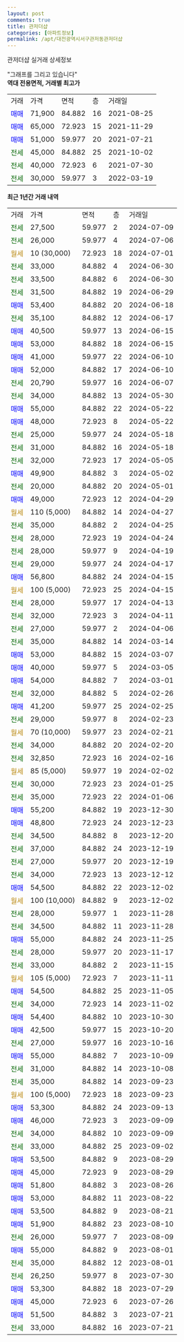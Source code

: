 ```yaml
---
layout: post
comments: true
title: 관저더샵
categories: [아파트정보]
permalink: /apt/대전광역시서구관저동관저더샵
---
```


관저더샵 실거래 상세정보

<script type="text/javascript">
  google.charts.load('current', {'packages':['line', 'corechart']});
  google.charts.setOnLoadCallback(drawChart);

  function drawChart() {
    var data = new google.visualization.DataTable();
    data.addColumn('date', '거래일');
    data.addColumn('number', "매매");
    data.addColumn('number', "전세");
    data.addColumn('number', "전매");

    data.addRows([[new Date(Date.parse("2024-07-09")), null, 27500, null], [new Date(Date.parse("2024-07-06")), null, 26000, null], [new Date(Date.parse("2024-07-01")), null, null, null], [new Date(Date.parse("2024-06-30")), null, 33000, null], [new Date(Date.parse("2024-06-30")), null, 33500, null], [new Date(Date.parse("2024-06-29")), null, 31500, null], [new Date(Date.parse("2024-06-18")), 53400, null, null], [new Date(Date.parse("2024-06-17")), null, 35100, null], [new Date(Date.parse("2024-06-15")), 40500, null, null], [new Date(Date.parse("2024-06-15")), 53000, null, null], [new Date(Date.parse("2024-06-10")), 41000, null, null], [new Date(Date.parse("2024-06-10")), 52000, null, null], [new Date(Date.parse("2024-06-07")), null, 20790, null], [new Date(Date.parse("2024-05-30")), null, 34000, null], [new Date(Date.parse("2024-05-22")), 55000, null, null], [new Date(Date.parse("2024-05-22")), 48000, null, null], [new Date(Date.parse("2024-05-18")), null, 25000, null], [new Date(Date.parse("2024-05-18")), null, 31000, null], [new Date(Date.parse("2024-05-05")), null, 32000, null], [new Date(Date.parse("2024-05-02")), 49900, null, null], [new Date(Date.parse("2024-05-01")), null, 20000, null], [new Date(Date.parse("2024-04-29")), 49000, null, null], [new Date(Date.parse("2024-04-27")), null, null, null], [new Date(Date.parse("2024-04-25")), null, 35000, null], [new Date(Date.parse("2024-04-24")), null, 28000, null], [new Date(Date.parse("2024-04-19")), null, 28000, null], [new Date(Date.parse("2024-04-17")), null, 29000, null], [new Date(Date.parse("2024-04-15")), 56800, null, null], [new Date(Date.parse("2024-04-15")), null, null, null], [new Date(Date.parse("2024-04-13")), null, 28000, null], [new Date(Date.parse("2024-04-11")), null, 32000, null], [new Date(Date.parse("2024-04-06")), null, 27000, null], [new Date(Date.parse("2024-03-14")), null, 35000, null], [new Date(Date.parse("2024-03-07")), 53000, null, null], [new Date(Date.parse("2024-03-05")), 40000, null, null], [new Date(Date.parse("2024-03-01")), 54000, null, null], [new Date(Date.parse("2024-02-26")), null, 32000, null], [new Date(Date.parse("2024-02-25")), 41200, null, null], [new Date(Date.parse("2024-02-23")), null, 29000, null], [new Date(Date.parse("2024-02-21")), null, null, null], [new Date(Date.parse("2024-02-20")), null, 34000, null], [new Date(Date.parse("2024-02-16")), null, 32850, null], [new Date(Date.parse("2024-02-02")), null, null, null], [new Date(Date.parse("2024-01-25")), null, 30000, null], [new Date(Date.parse("2024-01-06")), null, 35000, null], [new Date(Date.parse("2023-12-30")), 55200, null, null], [new Date(Date.parse("2023-12-23")), 48800, null, null], [new Date(Date.parse("2023-12-20")), null, 34500, null], [new Date(Date.parse("2023-12-19")), null, 37000, null], [new Date(Date.parse("2023-12-19")), null, 27000, null], [new Date(Date.parse("2023-12-12")), null, 34000, null], [new Date(Date.parse("2023-12-02")), 54500, null, null], [new Date(Date.parse("2023-12-02")), null, null, null], [new Date(Date.parse("2023-11-28")), null, 28000, null], [new Date(Date.parse("2023-11-28")), null, 34500, null], [new Date(Date.parse("2023-11-25")), 55000, null, null], [new Date(Date.parse("2023-11-17")), null, 28000, null], [new Date(Date.parse("2023-11-15")), null, 33000, null], [new Date(Date.parse("2023-11-11")), null, null, null], [new Date(Date.parse("2023-11-05")), 54500, null, null], [new Date(Date.parse("2023-11-02")), null, 34000, null], [new Date(Date.parse("2023-10-30")), 54400, null, null], [new Date(Date.parse("2023-10-20")), 42500, null, null], [new Date(Date.parse("2023-10-16")), null, 27000, null], [new Date(Date.parse("2023-10-09")), 55000, null, null], [new Date(Date.parse("2023-10-08")), null, 31000, null], [new Date(Date.parse("2023-09-23")), null, 35000, null], [new Date(Date.parse("2023-09-23")), null, null, null], [new Date(Date.parse("2023-09-13")), 53300, null, null], [new Date(Date.parse("2023-09-09")), 46000, null, null], [new Date(Date.parse("2023-09-09")), null, 34000, null], [new Date(Date.parse("2023-09-02")), null, 33000, null], [new Date(Date.parse("2023-08-29")), 53500, null, null], [new Date(Date.parse("2023-08-29")), 45000, null, null], [new Date(Date.parse("2023-08-26")), 51800, null, null], [new Date(Date.parse("2023-08-22")), 53000, null, null], [new Date(Date.parse("2023-08-21")), 53500, null, null], [new Date(Date.parse("2023-08-10")), 51900, null, null], [new Date(Date.parse("2023-08-09")), null, 26000, null], [new Date(Date.parse("2023-08-01")), 55000, null, null], [new Date(Date.parse("2023-08-01")), null, 35000, null], [new Date(Date.parse("2023-07-30")), null, 26250, null], [new Date(Date.parse("2023-07-29")), 53300, null, null], [new Date(Date.parse("2023-07-26")), 45000, null, null], [new Date(Date.parse("2023-07-21")), 51500, null, null], [new Date(Date.parse("2023-07-21")), null, 33000, null]]);

    var options = {
      hAxis: {
        format: 'yyyy/MM/dd'
      },    
      lineWidth: 0,
      pointsVisible: true,    
      title: '최근 1년간 유형별 실거래가 분포',
      legend: { position: 'bottom' }
    };

    var formatter = new google.visualization.NumberFormat({pattern:'###,###'} );
    formatter.format(data, 1);
    formatter.format(data, 2);
    
    setTimeout(function() {
        var chart = new google.visualization.LineChart(document.getElementById('columnchart_material'));
        chart.draw(data, (options));
        document.getElementById('loading').style.display = 'none';
    }, 200);
  }
</script>


<div id="loading" style="z-index:20; display: block; margin-left: 0px">"그래프를 그리고 있습니다"</div>
<div id="columnchart_material" style="width: 95%; margin-left: 0px; display: block"></div>
<!-- contents start -->
<b>역대 전용면적, 거래별 최고가</b>
<table class="sortable">
    <tr>
      <td>거래</td>
      <td>가격</td>
      <td>면적</td>
      <td>층</td>
      <td>거래일</td>
    </tr>
        <tr>
          <td><a style="color: blue">매매</a></td>
          <td>71,900</td>
          <td>84.882</td>
          <td>16</td>
          <td>2021-08-25</td>
        </tr>            <tr>
          <td><a style="color: blue">매매</a></td>
          <td>65,000</td>
          <td>72.923</td>
          <td>15</td>
          <td>2021-11-29</td>
        </tr>            <tr>
          <td><a style="color: blue">매매</a></td>
          <td>51,000</td>
          <td>59.977</td>
          <td>20</td>
          <td>2021-07-21</td>
        </tr>        
        <tr>
              <td><a style="color: darkgreen">전세</a></td>
              <td>45,000</td>
              <td>84.882</td>
              <td>25</td>
              <td>2021-10-02</td>
            </tr>            <tr>
              <td><a style="color: darkgreen">전세</a></td>
              <td>40,000</td>
              <td>72.923</td>
              <td>6</td>
              <td>2021-07-30</td>
            </tr>            <tr>
              <td><a style="color: darkgreen">전세</a></td>
              <td>30,000</td>
              <td>59.977</td>
              <td>3</td>
              <td>2022-03-19</td>
            </tr>        
    
</table>

<b>최근 1년간 거래 내역</b>

<table class="sortable">
    <tr>
      <td>거래</td>
      <td>가격</td>
      <td>면적</td>
      <td>층</td>
      <td>거래일</td>
    </tr>
    <tr>
      <td><a style="color: darkgreen">전세</a></td>
      <td>27,500</td>
      <td>59.977</td>
      <td>2</td>
      <td>2024-07-09</td>
    </tr>          <tr>
      <td><a style="color: darkgreen">전세</a></td>
      <td>26,000</td>
      <td>59.977</td>
      <td>4</td>
      <td>2024-07-06</td>
    </tr>          <tr>
      <td><a style="color: darkgoldenrod">월세</a></td>
      <td>10 (30,000)</td>
      <td>72.923</td>
      <td>18</td>
      <td>2024-07-01</td>
    </tr>          <tr>
      <td><a style="color: darkgreen">전세</a></td>
      <td>33,000</td>
      <td>84.882</td>
      <td>4</td>
      <td>2024-06-30</td>
    </tr>          <tr>
      <td><a style="color: darkgreen">전세</a></td>
      <td>33,500</td>
      <td>84.882</td>
      <td>6</td>
      <td>2024-06-30</td>
    </tr>          <tr>
      <td><a style="color: darkgreen">전세</a></td>
      <td>31,500</td>
      <td>84.882</td>
      <td>19</td>
      <td>2024-06-29</td>
    </tr>          <tr>
      <td><a style="color: blue">매매</a></td>
      <td>53,400</td>
      <td>84.882</td>
      <td>20</td>
      <td>2024-06-18</td>
    </tr>          <tr>
      <td><a style="color: darkgreen">전세</a></td>
      <td>35,100</td>
      <td>84.882</td>
      <td>12</td>
      <td>2024-06-17</td>
    </tr>          <tr>
      <td><a style="color: blue">매매</a></td>
      <td>40,500</td>
      <td>59.977</td>
      <td>13</td>
      <td>2024-06-15</td>
    </tr>          <tr>
      <td><a style="color: blue">매매</a></td>
      <td>53,000</td>
      <td>84.882</td>
      <td>18</td>
      <td>2024-06-15</td>
    </tr>          <tr>
      <td><a style="color: blue">매매</a></td>
      <td>41,000</td>
      <td>59.977</td>
      <td>22</td>
      <td>2024-06-10</td>
    </tr>          <tr>
      <td><a style="color: blue">매매</a></td>
      <td>52,000</td>
      <td>84.882</td>
      <td>17</td>
      <td>2024-06-10</td>
    </tr>          <tr>
      <td><a style="color: darkgreen">전세</a></td>
      <td>20,790</td>
      <td>59.977</td>
      <td>16</td>
      <td>2024-06-07</td>
    </tr>          <tr>
      <td><a style="color: darkgreen">전세</a></td>
      <td>34,000</td>
      <td>84.882</td>
      <td>13</td>
      <td>2024-05-30</td>
    </tr>          <tr>
      <td><a style="color: blue">매매</a></td>
      <td>55,000</td>
      <td>84.882</td>
      <td>22</td>
      <td>2024-05-22</td>
    </tr>          <tr>
      <td><a style="color: blue">매매</a></td>
      <td>48,000</td>
      <td>72.923</td>
      <td>8</td>
      <td>2024-05-22</td>
    </tr>          <tr>
      <td><a style="color: darkgreen">전세</a></td>
      <td>25,000</td>
      <td>59.977</td>
      <td>24</td>
      <td>2024-05-18</td>
    </tr>          <tr>
      <td><a style="color: darkgreen">전세</a></td>
      <td>31,000</td>
      <td>84.882</td>
      <td>16</td>
      <td>2024-05-18</td>
    </tr>          <tr>
      <td><a style="color: darkgreen">전세</a></td>
      <td>32,000</td>
      <td>72.923</td>
      <td>17</td>
      <td>2024-05-05</td>
    </tr>          <tr>
      <td><a style="color: blue">매매</a></td>
      <td>49,900</td>
      <td>84.882</td>
      <td>3</td>
      <td>2024-05-02</td>
    </tr>          <tr>
      <td><a style="color: darkgreen">전세</a></td>
      <td>20,000</td>
      <td>84.882</td>
      <td>20</td>
      <td>2024-05-01</td>
    </tr>          <tr>
      <td><a style="color: blue">매매</a></td>
      <td>49,000</td>
      <td>72.923</td>
      <td>12</td>
      <td>2024-04-29</td>
    </tr>          <tr>
      <td><a style="color: darkgoldenrod">월세</a></td>
      <td>110 (5,000)</td>
      <td>84.882</td>
      <td>14</td>
      <td>2024-04-27</td>
    </tr>          <tr>
      <td><a style="color: darkgreen">전세</a></td>
      <td>35,000</td>
      <td>84.882</td>
      <td>2</td>
      <td>2024-04-25</td>
    </tr>          <tr>
      <td><a style="color: darkgreen">전세</a></td>
      <td>28,000</td>
      <td>72.923</td>
      <td>19</td>
      <td>2024-04-24</td>
    </tr>          <tr>
      <td><a style="color: darkgreen">전세</a></td>
      <td>28,000</td>
      <td>59.977</td>
      <td>9</td>
      <td>2024-04-19</td>
    </tr>          <tr>
      <td><a style="color: darkgreen">전세</a></td>
      <td>29,000</td>
      <td>59.977</td>
      <td>24</td>
      <td>2024-04-17</td>
    </tr>          <tr>
      <td><a style="color: blue">매매</a></td>
      <td>56,800</td>
      <td>84.882</td>
      <td>24</td>
      <td>2024-04-15</td>
    </tr>          <tr>
      <td><a style="color: darkgoldenrod">월세</a></td>
      <td>100 (5,000)</td>
      <td>72.923</td>
      <td>25</td>
      <td>2024-04-15</td>
    </tr>          <tr>
      <td><a style="color: darkgreen">전세</a></td>
      <td>28,000</td>
      <td>59.977</td>
      <td>17</td>
      <td>2024-04-13</td>
    </tr>          <tr>
      <td><a style="color: darkgreen">전세</a></td>
      <td>32,000</td>
      <td>72.923</td>
      <td>3</td>
      <td>2024-04-11</td>
    </tr>          <tr>
      <td><a style="color: darkgreen">전세</a></td>
      <td>27,000</td>
      <td>59.977</td>
      <td>2</td>
      <td>2024-04-06</td>
    </tr>          <tr>
      <td><a style="color: darkgreen">전세</a></td>
      <td>35,000</td>
      <td>84.882</td>
      <td>14</td>
      <td>2024-03-14</td>
    </tr>          <tr>
      <td><a style="color: blue">매매</a></td>
      <td>53,000</td>
      <td>84.882</td>
      <td>15</td>
      <td>2024-03-07</td>
    </tr>          <tr>
      <td><a style="color: blue">매매</a></td>
      <td>40,000</td>
      <td>59.977</td>
      <td>5</td>
      <td>2024-03-05</td>
    </tr>          <tr>
      <td><a style="color: blue">매매</a></td>
      <td>54,000</td>
      <td>84.882</td>
      <td>7</td>
      <td>2024-03-01</td>
    </tr>          <tr>
      <td><a style="color: darkgreen">전세</a></td>
      <td>32,000</td>
      <td>84.882</td>
      <td>5</td>
      <td>2024-02-26</td>
    </tr>          <tr>
      <td><a style="color: blue">매매</a></td>
      <td>41,200</td>
      <td>59.977</td>
      <td>25</td>
      <td>2024-02-25</td>
    </tr>          <tr>
      <td><a style="color: darkgreen">전세</a></td>
      <td>29,000</td>
      <td>59.977</td>
      <td>8</td>
      <td>2024-02-23</td>
    </tr>          <tr>
      <td><a style="color: darkgoldenrod">월세</a></td>
      <td>70 (10,000)</td>
      <td>59.977</td>
      <td>23</td>
      <td>2024-02-21</td>
    </tr>          <tr>
      <td><a style="color: darkgreen">전세</a></td>
      <td>34,000</td>
      <td>84.882</td>
      <td>20</td>
      <td>2024-02-20</td>
    </tr>          <tr>
      <td><a style="color: darkgreen">전세</a></td>
      <td>32,850</td>
      <td>72.923</td>
      <td>16</td>
      <td>2024-02-16</td>
    </tr>          <tr>
      <td><a style="color: darkgoldenrod">월세</a></td>
      <td>85 (5,000)</td>
      <td>59.977</td>
      <td>19</td>
      <td>2024-02-02</td>
    </tr>          <tr>
      <td><a style="color: darkgreen">전세</a></td>
      <td>30,000</td>
      <td>72.923</td>
      <td>23</td>
      <td>2024-01-25</td>
    </tr>          <tr>
      <td><a style="color: darkgreen">전세</a></td>
      <td>35,000</td>
      <td>72.923</td>
      <td>22</td>
      <td>2024-01-06</td>
    </tr>          <tr>
      <td><a style="color: blue">매매</a></td>
      <td>55,200</td>
      <td>84.882</td>
      <td>19</td>
      <td>2023-12-30</td>
    </tr>          <tr>
      <td><a style="color: blue">매매</a></td>
      <td>48,800</td>
      <td>72.923</td>
      <td>24</td>
      <td>2023-12-23</td>
    </tr>          <tr>
      <td><a style="color: darkgreen">전세</a></td>
      <td>34,500</td>
      <td>84.882</td>
      <td>8</td>
      <td>2023-12-20</td>
    </tr>          <tr>
      <td><a style="color: darkgreen">전세</a></td>
      <td>37,000</td>
      <td>84.882</td>
      <td>24</td>
      <td>2023-12-19</td>
    </tr>          <tr>
      <td><a style="color: darkgreen">전세</a></td>
      <td>27,000</td>
      <td>59.977</td>
      <td>20</td>
      <td>2023-12-19</td>
    </tr>          <tr>
      <td><a style="color: darkgreen">전세</a></td>
      <td>34,000</td>
      <td>72.923</td>
      <td>13</td>
      <td>2023-12-12</td>
    </tr>          <tr>
      <td><a style="color: blue">매매</a></td>
      <td>54,500</td>
      <td>84.882</td>
      <td>22</td>
      <td>2023-12-02</td>
    </tr>          <tr>
      <td><a style="color: darkgoldenrod">월세</a></td>
      <td>100 (10,000)</td>
      <td>84.882</td>
      <td>9</td>
      <td>2023-12-02</td>
    </tr>          <tr>
      <td><a style="color: darkgreen">전세</a></td>
      <td>28,000</td>
      <td>59.977</td>
      <td>1</td>
      <td>2023-11-28</td>
    </tr>          <tr>
      <td><a style="color: darkgreen">전세</a></td>
      <td>34,500</td>
      <td>84.882</td>
      <td>11</td>
      <td>2023-11-28</td>
    </tr>          <tr>
      <td><a style="color: blue">매매</a></td>
      <td>55,000</td>
      <td>84.882</td>
      <td>24</td>
      <td>2023-11-25</td>
    </tr>          <tr>
      <td><a style="color: darkgreen">전세</a></td>
      <td>28,000</td>
      <td>59.977</td>
      <td>20</td>
      <td>2023-11-17</td>
    </tr>          <tr>
      <td><a style="color: darkgreen">전세</a></td>
      <td>33,000</td>
      <td>84.882</td>
      <td>2</td>
      <td>2023-11-15</td>
    </tr>          <tr>
      <td><a style="color: darkgoldenrod">월세</a></td>
      <td>105 (5,000)</td>
      <td>72.923</td>
      <td>7</td>
      <td>2023-11-11</td>
    </tr>          <tr>
      <td><a style="color: blue">매매</a></td>
      <td>54,500</td>
      <td>84.882</td>
      <td>25</td>
      <td>2023-11-05</td>
    </tr>          <tr>
      <td><a style="color: darkgreen">전세</a></td>
      <td>34,000</td>
      <td>72.923</td>
      <td>14</td>
      <td>2023-11-02</td>
    </tr>          <tr>
      <td><a style="color: blue">매매</a></td>
      <td>54,400</td>
      <td>84.882</td>
      <td>10</td>
      <td>2023-10-30</td>
    </tr>          <tr>
      <td><a style="color: blue">매매</a></td>
      <td>42,500</td>
      <td>59.977</td>
      <td>15</td>
      <td>2023-10-20</td>
    </tr>          <tr>
      <td><a style="color: darkgreen">전세</a></td>
      <td>27,000</td>
      <td>59.977</td>
      <td>16</td>
      <td>2023-10-16</td>
    </tr>          <tr>
      <td><a style="color: blue">매매</a></td>
      <td>55,000</td>
      <td>84.882</td>
      <td>7</td>
      <td>2023-10-09</td>
    </tr>          <tr>
      <td><a style="color: darkgreen">전세</a></td>
      <td>31,000</td>
      <td>84.882</td>
      <td>14</td>
      <td>2023-10-08</td>
    </tr>          <tr>
      <td><a style="color: darkgreen">전세</a></td>
      <td>35,000</td>
      <td>84.882</td>
      <td>14</td>
      <td>2023-09-23</td>
    </tr>          <tr>
      <td><a style="color: darkgoldenrod">월세</a></td>
      <td>100 (5,000)</td>
      <td>72.923</td>
      <td>18</td>
      <td>2023-09-23</td>
    </tr>          <tr>
      <td><a style="color: blue">매매</a></td>
      <td>53,300</td>
      <td>84.882</td>
      <td>24</td>
      <td>2023-09-13</td>
    </tr>          <tr>
      <td><a style="color: blue">매매</a></td>
      <td>46,000</td>
      <td>72.923</td>
      <td>3</td>
      <td>2023-09-09</td>
    </tr>          <tr>
      <td><a style="color: darkgreen">전세</a></td>
      <td>34,000</td>
      <td>84.882</td>
      <td>10</td>
      <td>2023-09-09</td>
    </tr>          <tr>
      <td><a style="color: darkgreen">전세</a></td>
      <td>33,000</td>
      <td>84.882</td>
      <td>25</td>
      <td>2023-09-02</td>
    </tr>          <tr>
      <td><a style="color: blue">매매</a></td>
      <td>53,500</td>
      <td>84.882</td>
      <td>9</td>
      <td>2023-08-29</td>
    </tr>          <tr>
      <td><a style="color: blue">매매</a></td>
      <td>45,000</td>
      <td>72.923</td>
      <td>9</td>
      <td>2023-08-29</td>
    </tr>          <tr>
      <td><a style="color: blue">매매</a></td>
      <td>51,800</td>
      <td>84.882</td>
      <td>3</td>
      <td>2023-08-26</td>
    </tr>          <tr>
      <td><a style="color: blue">매매</a></td>
      <td>53,000</td>
      <td>84.882</td>
      <td>11</td>
      <td>2023-08-22</td>
    </tr>          <tr>
      <td><a style="color: blue">매매</a></td>
      <td>53,500</td>
      <td>84.882</td>
      <td>9</td>
      <td>2023-08-21</td>
    </tr>          <tr>
      <td><a style="color: blue">매매</a></td>
      <td>51,900</td>
      <td>84.882</td>
      <td>23</td>
      <td>2023-08-10</td>
    </tr>          <tr>
      <td><a style="color: darkgreen">전세</a></td>
      <td>26,000</td>
      <td>59.977</td>
      <td>7</td>
      <td>2023-08-09</td>
    </tr>          <tr>
      <td><a style="color: blue">매매</a></td>
      <td>55,000</td>
      <td>84.882</td>
      <td>9</td>
      <td>2023-08-01</td>
    </tr>          <tr>
      <td><a style="color: darkgreen">전세</a></td>
      <td>35,000</td>
      <td>84.882</td>
      <td>12</td>
      <td>2023-08-01</td>
    </tr>          <tr>
      <td><a style="color: darkgreen">전세</a></td>
      <td>26,250</td>
      <td>59.977</td>
      <td>8</td>
      <td>2023-07-30</td>
    </tr>          <tr>
      <td><a style="color: blue">매매</a></td>
      <td>53,300</td>
      <td>84.882</td>
      <td>18</td>
      <td>2023-07-29</td>
    </tr>          <tr>
      <td><a style="color: blue">매매</a></td>
      <td>45,000</td>
      <td>72.923</td>
      <td>6</td>
      <td>2023-07-26</td>
    </tr>          <tr>
      <td><a style="color: blue">매매</a></td>
      <td>51,500</td>
      <td>84.882</td>
      <td>3</td>
      <td>2023-07-21</td>
    </tr>          <tr>
      <td><a style="color: darkgreen">전세</a></td>
      <td>33,000</td>
      <td>84.882</td>
      <td>16</td>
      <td>2023-07-21</td>
    </tr>      </table>
<!-- contents end -->    

